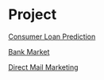 # Project 
 [Consumer Loan Prediction](https://github.com/Ajay95/Project/blob/master/Loan%20prediction.rmd)
 
 [Bank Market](https://github.com/Ajay95/Project/blob/master/Bank%20Market.ipynb)
 
[Direct Mail Marketing](https://github.com/Ajay95/Ajay95.github.io/blob/master/Bank%20Market.ipynb)
